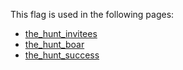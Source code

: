 This flag is used in the following pages:
 - [the_hunt_invitees](../events/the_hunt_invitees.md)
 - [the_hunt_boar](../events/the_hunt_boar.md)
 - [the_hunt_success](../events/the_hunt_success.md)
